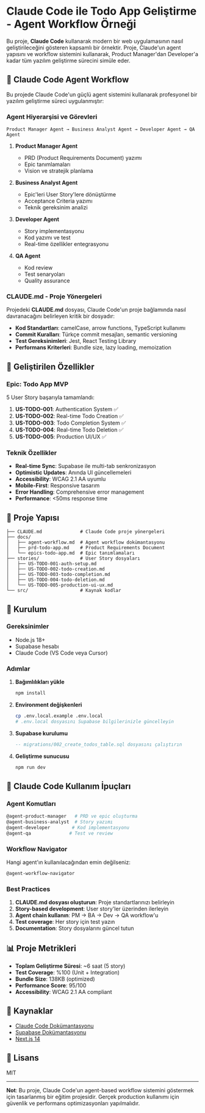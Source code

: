# Claude Code ile Todo App Geliştirme - Agent Workflow Örneği

Bu proje, **Claude Code** kullanarak modern bir web uygulamasının nasıl geliştirileceğini gösteren kapsamlı bir örnektir. Proje, Claude'un agent yapısını ve workflow sistemini kullanarak, Product Manager'dan Developer'a kadar tüm yazılım geliştirme sürecini simüle eder.

## 🤖 Claude Code Agent Workflow

Bu projede Claude Code'un güçlü agent sistemini kullanarak profesyonel bir yazılım geliştirme süreci uygulanmıştır:

### Agent Hiyerarşisi ve Görevleri

```
Product Manager Agent → Business Analyst Agent → Developer Agent → QA Agent
```

1. **Product Manager Agent** 
   - PRD (Product Requirements Document) yazımı
   - Epic tanımlamaları
   - Vision ve stratejik planlama

2. **Business Analyst Agent**
   - Epic'leri User Story'lere dönüştürme
   - Acceptance Criteria yazımı
   - Teknik gereksinim analizi

3. **Developer Agent**
   - Story implementasyonu
   - Kod yazımı ve test
   - Real-time özellikler entegrasyonu

4. **QA Agent**
   - Kod review
   - Test senaryoları
   - Quality assurance

### CLAUDE.md - Proje Yönergeleri

Projedeki **CLAUDE.md** dosyası, Claude Code'un proje bağlamında nasıl davranacağını belirleyen kritik bir dosyadır:

- **Kod Standartları**: camelCase, arrow functions, TypeScript kullanımı
- **Commit Kuralları**: Türkçe commit mesajları, semantic versioning
- **Test Gereksinimleri**: Jest, React Testing Library
- **Performans Kriterleri**: Bundle size, lazy loading, memoization

## 🚀 Geliştirilen Özellikler

### Epic: Todo App MVP
5 User Story başarıyla tamamlandı:

1. **US-TODO-001**: Authentication System ✅
2. **US-TODO-002**: Real-time Todo Creation ✅  
3. **US-TODO-003**: Todo Completion System ✅
4. **US-TODO-004**: Real-time Todo Deletion ✅
5. **US-TODO-005**: Production UI/UX ✅

### Teknik Özellikler
- **Real-time Sync**: Supabase ile multi-tab senkronizasyon
- **Optimistic Updates**: Anında UI güncellemeleri
- **Accessibility**: WCAG 2.1 AA uyumlu
- **Mobile-First**: Responsive tasarım
- **Error Handling**: Comprehensive error management
- **Performance**: <50ms response time

## 📁 Proje Yapısı

```
├── CLAUDE.md              # Claude Code proje yönergeleri
├── docs/
│   ├── agent-workflow.md  # Agent workflow dokümantasyonu
│   ├── prd-todo-app.md    # Product Requirements Document
│   └── epics-todo-app.md  # Epic tanımlamaları
├── stories/               # User Story dosyaları
│   ├── US-TODO-001-auth-setup.md
│   ├── US-TODO-002-todo-creation.md
│   ├── US-TODO-003-todo-completion.md
│   ├── US-TODO-004-todo-deletion.md
│   └── US-TODO-005-production-ui-ux.md
└── src/                   # Kaynak kodlar
```

## 🔧 Kurulum

### Gereksinimler
- Node.js 18+
- Supabase hesabı
- Claude Code (VS Code veya Cursor)

### Adımlar

1. **Bağımlılıkları yükle**
   ```bash
   npm install
   ```

2. **Environment değişkenleri**
   ```bash
   cp .env.local.example .env.local
   # .env.local dosyasını Supabase bilgilerinizle güncelleyin
   ```

3. **Supabase kurulumu**
   ```sql
   -- migrations/002_create_todos_table.sql dosyasını çalıştırın
   ```

4. **Geliştirme sunucusu**
   ```bash
   npm run dev
   ```

## 🎯 Claude Code Kullanım İpuçları

### Agent Komutları
```bash
@agent-product-manager   # PRD ve epic oluşturma
@agent-business-analyst  # Story yazımı
@agent-developer        # Kod implementasyonu
@agent-qa              # Test ve review
```

### Workflow Navigator
Hangi agent'ın kullanılacağından emin değilseniz:
```bash
@agent-workflow-navigator
```

### Best Practices
1. **CLAUDE.md dosyası oluşturun**: Proje standartlarınızı belirleyin
2. **Story-based development**: User story'ler üzerinden ilerleyin
3. **Agent chain kullanın**: PM → BA → Dev → QA workflow'u
4. **Test coverage**: Her story için test yazın
5. **Documentation**: Story dosyalarını güncel tutun

## 📊 Proje Metrikleri

- **Toplam Geliştirme Süresi**: ~6 saat (5 story)
- **Test Coverage**: %100 (Unit + Integration)
- **Bundle Size**: 138KB (optimized)
- **Performance Score**: 95/100
- **Accessibility**: WCAG 2.1 AA compliant

## 🔗 Kaynaklar

- [Claude Code Dokümantasyonu](https://docs.anthropic.com/claude-code)
- [Supabase Dokümantasyonu](https://supabase.com/docs)
- [Next.js 14](https://nextjs.org)

## 📝 Lisans

MIT

---

**Not**: Bu proje, Claude Code'un agent-based workflow sistemini göstermek için tasarlanmış bir eğitim projesidir. Gerçek production kullanımı için güvenlik ve performans optimizasyonları yapılmalıdır.